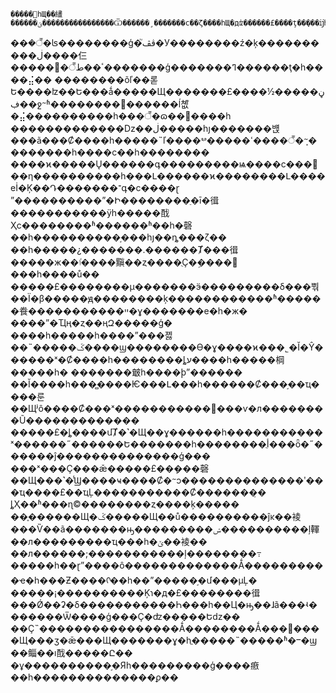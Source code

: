     �����һЩ��繣������ؾ����������������Ѿ������¸�������ϲ��ζ����һЩ�дʣ������£����ţ��ܻ���ĳһ��������ʱ������
���꣬�ʪ��������ģ�ڤڤ֮�У��������ź�ķ����������ڶ����仨������ٴ��ط꣬�������ģ�������ߣ������ţ�һ����⣬��
��������õľ��롣   
    Ե����ʫ��Ե���ǻ�����Щ�������£����ڼ�����½ڣ��ջᱻʱ��������޷������ĺ쳾֮�⣬����������һ���꣬�ɷ������һ
�������������ǲ��ڶ�����һյ�������뱭���ã���Ȼ����һ�����˵ľ����ⰲ�����ߵ����꣬�ܻᱻ��������һ����ϲ��һ��������
    ����ϰ�����Ų������գ���������ѩ����ϲ�����η����������һ���Լ������ϰ��������Լ����еİ�Ķ��Դ�������־գ�ϲ����ɽ
ˮ����������ˮ�Ի��������ֵ�ī�㣬�����������ÿһ�����䣬Ҳϲ��������ʱ������ʱ��һ�磬��һ����������֣���һյ��ȵ���ζ��
��һ�����¿�������.������Ⱦ���㣬�����ж��ٵ����黰��ȥ����ֻҪ�ܹ����𣬱���һ����ů��
�����£��������µ�������ӭ���������δ���뿪��Ϊ�β�����ԭ��������ķ������������ʱ������飬�����������ײ�ɣ�������е�һ�ж�
����ˮ�Ҵң�ȥ��ңԶ�����ģ�
����һ�����һ����ˮ���졣��˵�����ػ����ϣ��������Ѳ�ɣ����ϰ���˾�Ĭ�Ŷ������ˣ�Ȼ����һ��������ȴע����һ�����棡�����һ�
�������㿴һ����ϸˮ������
    ��Ĭ����һ���̻����Ѥ���Լ���һ������Ȼ���֣��ҵ����룬��Щʲô����Ȼ���ˣ��������������ѵ�л��������Ũ�������������
�����£�ȴ����մȾ�˺�Щ��ɣ������һ�����������ˣ������˶������Ե�������һ��������ֻأ���ȫ�˶������ĵ��������������ģ���
���ˣ���Ҫ���ǣ�����£��ܻ���磬��Щ���˺�̾Ϣ����ҹ����Ȼ�ᱻͻ��������������ʹ���ҵ����£��ҵĻ�����������Ȼ�������̣�
ȴҲ��ʱ���ɳ©��������ȥ����ķ�����
    ��֪������Щ�ػ�����Щ��ů����������ĵĸ��裬���Ѷ��ã�������ԣ���������ݾ����������ļ䡣��л���������ҵ���һ�ݶ��裬��
��л������;�����������ļ��������߹�����һ��ɽˮ����ô�������������Ǻ����������ҽ�һ���Ƶ����ᡣ��һ��ˮ�����֣�մ���µĻ�
�����¡����������Ķɿ�д�£��������㣬���Ǿ��ʡ�δ�����������Һ���һ��Ц�ԣ��ɺã���ʵ�������Ѿ����ģ���Ҫ�ʣ�����Եǳ��
��Ҫ˵����������������Ǻ��������Ǻ���׷����Щ���ӡ�ǣ���Щ�������ɣ�һֱ�����˵�����ʱ�ⲻ�ϣ��鲻��ı䣬�����Ը��
�ұ����������֣�Яһ���������ģ����㾲��һ��������������ϼ��